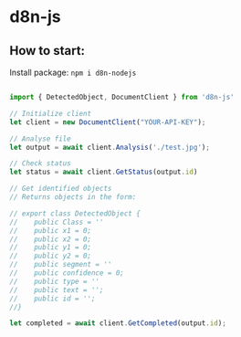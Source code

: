 # d8n-js

## How to start:

Install package: 
```npm i d8n-nodejs```

```js

import { DetectedObject, DocumentClient } from 'd8n-js'

// Initialize client
let client = new DocumentClient("YOUR-API-KEY");

// Analyse file
let output = await client.Analysis('./test.jpg');

// Check status
let status = await client.GetStatus(output.id)

// Get identified objects
// Returns objects in the form:

// export class DetectedObject {
//    public Class = ''
//    public x1 = 0;
//    public x2 = 0;
//    public y1 = 0;
//    public y2 = 0;
//    public segment = ''
//    public confidence = 0;
//    public type = ''
//    public text = '';
//    public id = '';
//}

let completed = await client.GetCompleted(output.id);

```
